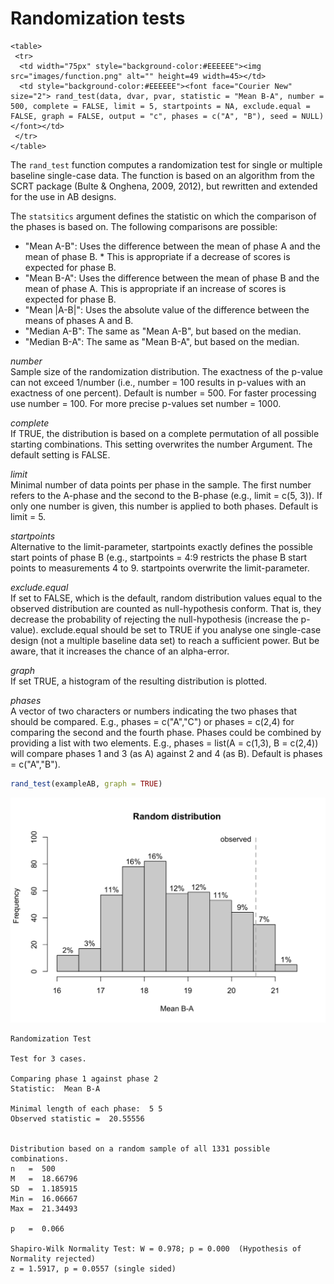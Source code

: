 # Randomization tests


```{=html}
<table>
 <tr>
  <td width="75px" style="background-color:#EEEEEE"><img src="images/function.png" alt="" height=49 width=45></td> 
  <td style="background-color:#EEEEEE"><font face="Courier New" size="2"> rand_test(data, dvar, pvar, statistic = "Mean B-A", number = 500, complete = FALSE, limit = 5, startpoints = NA, exclude.equal = FALSE, graph = FALSE, output = "c", phases = c("A", "B"), seed = NULL) </font></td>
 </tr>
</table>  
``` 

The `rand_test` function computes a randomization test for single or multiple baseline single-case data. The function is based on an algorithm from the SCRT package (Bulte & Onghena, 2009, 2012), but rewritten and extended for the use in AB designs.

The `statsitics` argument defines the statistic on which the comparison of the phases is based on. The following comparisons are possible:

- "Mean A-B": Uses the difference between the mean of phase A and the mean of phase B. * This is appropriate if a decrease of scores is expected for phase B.
- "Mean B-A": Uses the difference between the mean of phase B and the mean of phase A. This is appropriate if an increase of scores is expected for phase B.
- "Mean |A-B|": Uses the absolute value of the difference between the means of phases A and B.
- "Median A-B": The same as "Mean A-B", but based on the median.
- "Median B-A": The same as "Mean B-A", but based on the median.

*number*  	
Sample size of the randomization distribution. The exactness of the p-value can not exceed 1/number (i.e., number = 100 results in p-values with an exactness of one percent). Default is number = 500. For faster processing use number = 100. For more precise p-values set number = 1000.  

*complete*  	
If TRUE, the distribution is based on a complete permutation of all possible starting combinations. This setting overwrites the number Argument. The default setting is FALSE.

*limit*	 
Minimal number of data points per phase in the sample. The first number refers to the A-phase and the second to the B-phase (e.g., limit = c(5, 3)). If only one number is given, this number is applied to both phases. Default is limit = 5.

*startpoints*  	
Alternative to the limit-parameter, startpoints exactly defines the possible start points of phase B (e.g., startpoints = 4:9 restricts the phase B start points to measurements 4 to 9. startpoints overwrite the limit-parameter.

*exclude.equal*  	
If set to FALSE, which is the default, random distribution values equal to the observed distribution are counted as null-hypothesis conform. That is, they decrease the probability of rejecting the null-hypothesis (increase the p-value). exclude.equal should be set to TRUE if you analyse one single-case design (not a multiple baseline data set) to reach a sufficient power. But be aware, that it increases the chance of an alpha-error.

*graph*  	
If set TRUE, a histogram of the resulting distribution is plotted.

*phases*  	
A vector of two characters or numbers indicating the two phases that should be compared. E.g., phases = c("A","C") or phases = c(2,4) for comparing the second and the fourth phase. Phases could be combined by providing a list with two elements. E.g., phases = list(A = c(1,3), B = c(2,4)) will compare phases 1 and 3 (as A) against 2 and 4 (as B). Default is phases = c("A","B").


```r
rand_test(exampleAB, graph = TRUE)
```

<img src="ch_randomization_test_files/figure-html/rand-1.png" width="672" />

```
Randomization Test

Test for 3 cases.

Comparing phase 1 against phase 2 
Statistic:  Mean B-A 

Minimal length of each phase:  5 5 
Observed statistic =  20.55556 


Distribution based on a random sample of all 1331 possible combinations.
n   =  500 
M   =  18.66796 
SD  =  1.185915 
Min =  16.06667 
Max =  21.34493 

p   =  0.066 

Shapiro-Wilk Normality Test: W = 0.978; p = 0.000  (Hypothesis of Normality rejected)
z = 1.5917, p = 0.0557 (single sided)
```

